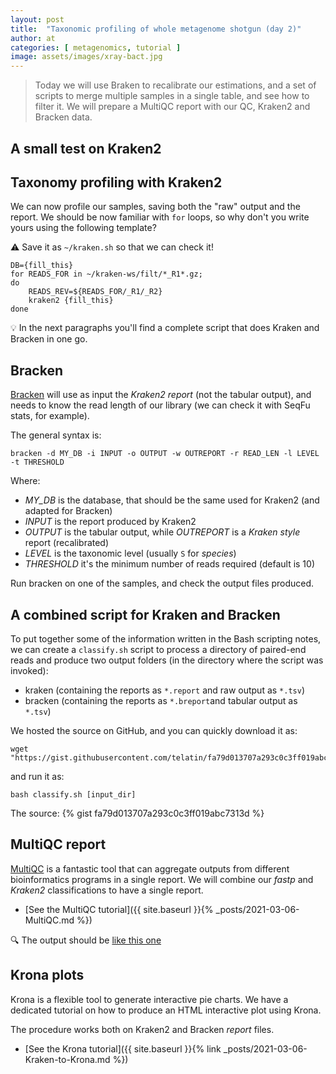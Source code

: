 ```yaml
---
layout: post
title:  "Taxonomic profiling of whole metagenome shotgun (day 2)"
author: at
categories: [ metagenomics, tutorial ]
image: assets/images/xray-bact.jpg
---
```


> Today we will use Braken to recalibrate our estimations, and a set of scripts to merge multiple samples in a single table, and see how to filter it. We will prepare a MultiQC report with our QC, Kraken2 and Bracken data.


## A small test on Kraken2


## Taxonomy profiling with Kraken2

We can now profile our samples, saving both the "raw" output and the report. 
We should be now familiar with `for` loops, so why don't you write yours using the
following template?

:warning: Save it as `~/kraken.sh` so that we can check it!

```
DB={fill_this}
for READS_FOR in ~/kraken-ws/filt/*_R1*.gz;
do
    READS_REV=${READS_FOR/_R1/_R2}
    kraken2 {fill_this}
done
```

:bulb: In the next paragraphs you'll find a complete script that does Kraken and Bracken 
in one go.

## Bracken

[Bracken](https://github.com/jenniferlu717/Bracken) will use as input the _Kraken2 report_ 
(not the tabular output), and needs to know the read
length of our library (we can check it with SeqFu stats, for example).

The general syntax is:
```
bracken -d MY_DB -i INPUT -o OUTPUT -w OUTREPORT -r READ_LEN -l LEVEL -t THRESHOLD
```

Where:
 * *MY_DB* is the database, that should be the same used for Kraken2 (and adapted for Bracken)
 * *INPUT* is the report produced by Kraken2
 * *OUTPUT* is the tabular output, while *OUTREPORT* is a _Kraken style_ report (recalibrated)
 * *LEVEL* is the taxonomic level (usually `S` for _species_)
 * *THRESHOLD*  it's the minimum number of reads required (default is 10)

Run bracken on one of the samples, and check the output files produced.


## A combined script for Kraken and Bracken

To put together some of the information written in the Bash scripting notes, 
we can create a `classify.sh` script to process a directory of paired-end
reads and produce two output folders (in the directory where the script
was invoked):

* kraken (containing the reports as `*.report` and raw output as `*.tsv`)
* bracken (containing the reports as `*.breport`and tabular output as `*.tsv`)

We hosted the source on GitHub, and you can quickly download it as:
```
wget "https://gist.githubusercontent.com/telatin/fa79d013707a293c0c3ff019abc7313d/raw/kraken.sh"
```

and run it as:
```
bash classify.sh [input_dir]
```

The source:
{% gist fa79d013707a293c0c3ff019abc7313d %}


## MultiQC report

[MultiQC](https://multiqc.info) is a fantastic tool that can aggregate outputs from different bioinformatics
programs in a single report. We will combine our _fastp_ and _Kraken2_ classifications
to have a single report.

* [See the MultiQC tutorial]({{ site.baseurl }}{% _posts/2021-03-06-MultiQC.md %})

:mag: The output should be [like this one](https://telatin.github.io/microbiome-bioinformatics/data/multiqc/)

## Krona plots

Krona is a flexible tool to generate interactive pie charts. We have a dedicated tutorial on 
how to produce an HTML interactive plot using Krona.

The procedure works both on Kraken2 and Bracken _report_ files.

* [See the Krona tutorial]({{ site.baseurl }}{% link _posts/2021-03-06-Kraken-to-Krona.md %})

